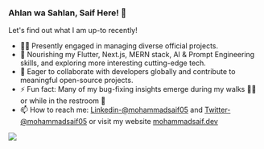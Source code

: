 ### Ahlan wa Sahlan, Saif Here! 👋


Let's find out what I am up-to recently!

- 🧑‍💻 Presently engaged in managing diverse official projects.
- 🌱 Nourishing my Flutter, Next.js, MERN stack, AI & Prompt Engineering skills, and exploring more interesting cutting-edge tech.
- 🤝 Eager to collaborate with developers globally and contribute to meaningful open-source projects.
- ⚡ Fun fact: Many of my bug-fixing insights emerge during my walks 🏃🏻 or while in the restroom 🙈
- 📫 How to reach me: [Linkedin-@mohammadsaif05](https://www.linkedin.com/in/mohammadsaif05/) and
[Twitter-@mohammadsaif05](https://twitter.com/mohammadsaif05) or visit my website [mohammadsaif.dev](https://mohammadsaif.dev/)

<img src="https://github-readme-stats.vercel.app/api?username=mohammadsaif19&&show_icons=true&title_color=77DD77&icon_color=77DD77&text_color=daf7dc&bg_color=151515"/>
